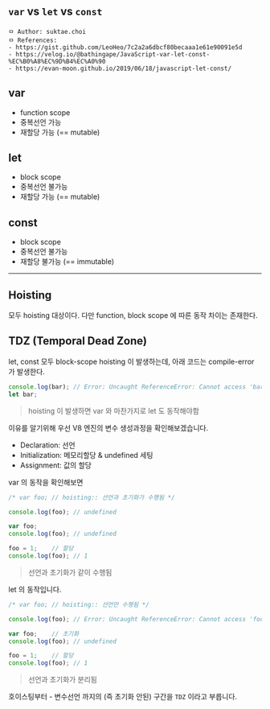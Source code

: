 ## `var` vs `let` vs `const`

```
ㅁ Author: suktae.choi
ㅁ References:
- https://gist.github.com/LeoHeo/7c2a2a6dbcf80becaaa1e61e90091e5d
- https://velog.io/@bathingape/JavaScript-var-let-const-%EC%B0%A8%EC%9D%B4%EC%A0%90
- https://evan-moon.github.io/2019/06/18/javascript-let-const/
```

## var

- function scope
- 중복선언 가능
- 재할당 가능 (== mutable)

## let

- block scope
- 중복선언 불가능
- 재할당 가능 (== mutable)

## const

- block scope
- 중복선언 불가능
- 재할당 불가능 (== immutable)

***

## Hoisting

모두 hoisting 대상이다. 다만 function, block scope 에 따른 동작 차이는 존재한다.

## TDZ (Temporal Dead Zone)

let, const 모두 block-scope hoisting 이 발생하는데, 아래 코드는 compile-error 가 발생한다.

```javascript
console.log(bar); // Error: Uncaught ReferenceError: Cannot access 'bar' before initialization
let bar;
```

> hoisting 이 발생하면 var 와 마찬가지로 let 도 동작해야함

이유를 알기위해 우선 V8 엔진의 변수 생성과정을 확인해보겠습니다.

- Declaration: 선언
- Initialization: 메모리할당 & undefined 세팅
- Assignment: 값의 할당

var 의 동작을 확인해보면

```javascript
/* var foo; // hoisting:: 선언과 초기화가 수행됨 */

console.log(foo); // undefined

var foo;
console.log(foo); // undefined

foo = 1;	// 할당
console.log(foo); // 1
```

> 선언과 초기화가 같이 수행됨

let 의 동작입니다.

```javascript
/* var foo; // hoisting:: 선언만 수행됨 */

console.log(foo); // Error: Uncaught ReferenceError: Cannot access 'foo' before initialization

var foo;	// 초기화
console.log(foo); // undefined

foo = 1;	// 할당
console.log(foo); // 1
```

> 선언과 초기화가 분리됨

호이스팅부터 - 변수선언 까지의 (즉 초기화 안된) 구간을 `TDZ` 이라고 부릅니다.


